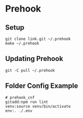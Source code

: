 # Prehook

## Setup
```
git clone link.git ~/.prehook
make ~/.prehook
```

## Updating Prehook
```
git -C pull ~/.prehook
```

## Folder Config Example
```
# prehook_cnf
gitadd:npm run lint
venv:source venv/bin/activate
env:. ./.env
```
